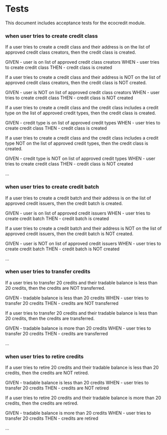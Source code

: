 # Tests

This document includes acceptance tests for the ecocredit module.

### when user tries to create credit class

If a user tries to create a credit class and their address is on the list of approved credit class creators, then the credit class is created.

GIVEN - user is on list of approved credit class creators
WHEN - user tries to create credit class
THEN - credit class is created

If a user tries to create a credit class and their address is NOT on the list of approved credit class creators, then the credit class is NOT created.

GIVEN - user is NOT on list of approved credit class creators
WHEN - user tries to create credit class
THEN - credit class is NOT created

If a user tries to create a credit class and the credit class includes a credit type on the list of approved credit types, then the credit class is created.

GIVEN - credit type is on list of approved credit types
WHEN - user tries to create credit class
THEN - credit class is created

If a user tries to create a credit class and the credit class includes a credit type NOT on the list of approved credit types, then the credit class is created.

GIVEN - credit type is NOT on list of approved credit types
WHEN - user tries to create credit class
THEN - credit class is NOT created

...

### when user tries to create credit batch

If a user tries to create a credit batch and their address is on the list of approved credit issuers, then the credit batch is created.

GIVEN - user is on list of approved credit issuers
WHEN - user tries to create credit batch
THEN - credit batch is created

If a user tries to create a credit batch and their address is NOT on the list of approved credit issuers, then the credit batch is NOT created.

GIVEN - user is NOT on list of approved credit issuers
WHEN - user tries to create credit batch
THEN - credit batch is NOT created

...

### when user tries to transfer credits

If a user tries to transfer 20 credits and their tradable balance is less than 20 credits, then the credits are NOT transferred.

GIVEN - tradable balance is less than 20 credits
WHEN - user tries to transfer 20 credits
THEN - credits are NOT transferred

If a user tries to transfer 20 credits and their tradable balance is less than 20 credits, then the credits are transferred.

GIVEN - tradable balance is more than 20 credits
WHEN - user tries to transfer 20 credits
THEN - credits are transferred

...

### when user tries to retire credits

If a user tries to retire 20 credits and their tradable balance is less than 20 credits, then the credits are NOT retired.

GIVEN - tradable balance is less than 20 credits
WHEN - user tries to transfer 20 credits
THEN - credits are NOT retired

If a user tries to retire 20 credits and their tradable balance is more than 20 credits, then the credits are retired.

GIVEN - tradable balance is more than 20 credits
WHEN - user tries to transfer 20 credits
THEN - credits are retired

...

